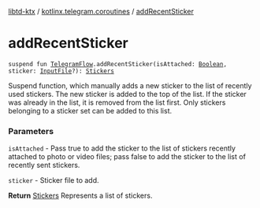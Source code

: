[libtd-ktx](../index.md) / [kotlinx.telegram.coroutines](index.md) / [addRecentSticker](./add-recent-sticker.md)

# addRecentSticker

`suspend fun `[`TelegramFlow`](../kotlinx.telegram.core/-telegram-flow/index.md)`.addRecentSticker(isAttached: `[`Boolean`](https://kotlinlang.org/api/latest/jvm/stdlib/kotlin/-boolean/index.html)`, sticker: `[`InputFile`](https://tdlibx.github.io/td/docs/org/drinkless/td/libcore/telegram/TdApi/InputFile.html)`?): `[`Stickers`](https://tdlibx.github.io/td/docs/org/drinkless/td/libcore/telegram/TdApi/Stickers.html)

Suspend function, which manually adds a new sticker to the list of recently used stickers. The
new sticker is added to the top of the list. If the sticker was already in the list, it is removed
from the list first. Only stickers belonging to a sticker set can be added to this list.

### Parameters

`isAttached` - Pass true to add the sticker to the list of stickers recently attached to photo
or video files; pass false to add the sticker to the list of recently sent stickers.

`sticker` - Sticker file to add.

**Return**
[Stickers](https://tdlibx.github.io/td/docs/org/drinkless/td/libcore/telegram/TdApi/Stickers.html) Represents a list of stickers.

